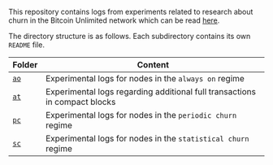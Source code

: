 This repository contains logs from experiments related to research about churn in the Bitcoin Unlimited network which can be read [here](https://anasimtiaz.pk/downloadables/thesis.pdf).

The directory structure is as follows. Each subdirectory contains its own `README` file.

Folder | Content
-------|--------
[`ao`](https://github.com/nislab/bitcoin-logs/tree/wip/ao) | Experimental logs for nodes in the `always on` regime
[`at`](https://github.com/nislab/bitcoin-logs/tree/wip/at) | Experimental logs regarding additional full transactions in compact blocks
[`pc`](https://github.com/nislab/bitcoin-logs/tree/wip/pc) | Experimental logs for nodes in the `periodic churn` regime
[`sc`](https://github.com/nislab/bitcoin-logs/tree/wip/sc) | Experimental logs for nodes in the `statistical churn` regime
